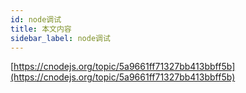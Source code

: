 ```yaml
---
id: node调试
title: 本文内容
sidebar_label: node调试
---
```


[https://cnodejs.org/topic/5a9661ff71327bb413bbff5b](https://cnodejs.org/topic/5a9661ff71327bb413bbff5b)


